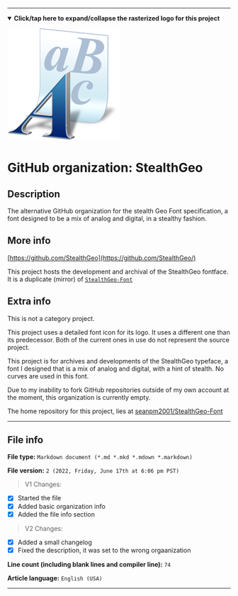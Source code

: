 
***

<!--
<details><summary><b lang="en">Click/tap here to expand/collapse the vectorized logo for this project</b></summary>

![MediaWiki_2003.svg failed to load. The file may be missing or corrupt. Check the file path for errors first.](/AdditionalInfo/2/StealthGeo/MediaWiki_2003.svg)

</details>
!-->

<details open><summary><b lang="en">Click/tap here to expand/collapse the rasterized logo for this project</b></summary>

![Font_Icon_StealthGeo.png failed to load. The file may be missing or corrupt. Check the file path for errors first.](/AdditionalInfo/2/StealthGeo/Font_Icon_StealthGeo.png)

</details>

# GitHub organization: StealthGeo

## Description

The alternative GitHub organization for the stealth Geo Font specification, a font designed to be a mix of analog and digital, in a stealthy fashion.

## More info

[https://github.com/StealthGeo](https://github.com/StealthGeo/)

This project hosts the development and archival of the StealthGeo fontface. It is a duplicate (mirror) of [`StealthGeo-Font`](/AdditionalInfo/2/StealthGeo-Font/)

## Extra info

This is not a category project.

This project uses a detailed font icon for its logo. It uses a different one than its predecessor. Both of the current ones in use do not represent the source project.

This project is for archives and developments of the StealthGeo typeface, a font I designed that is a mix of analog and digital, with a hint of stealth. No curves are used in this font.

<!--
As of 2022, May 27th, I don't have any projects that use for this organization yet.
!-->

Due to my inability to fork GitHub repositories outside of my own account at the moment, this organization is currently empty.

The home repository for this project, lies at [seanpm2001/StealthGeo-Font](https://github.com/seanpm2001/StealthGeo-Font/)

<!--
There is no current home repository for this project.
!-->

***

## File info

**File type:** `Markdown document (*.md *.mkd *.mdown *.markdown)`

**File version:** `2 (2022, Friday, June 17th at 6:06 pm PST)`

> V1 Changes:

- [x] Started the file
- [x] Added basic organization info
- [x] Added the file info section

> V2 Changes:

- [x] Added a small changelog
- [x] Fixed the description, it was set to the wrong orgaanization

**Line count (including blank lines and compiler line):** `74`

**Article language:** `English (USA)`

***
